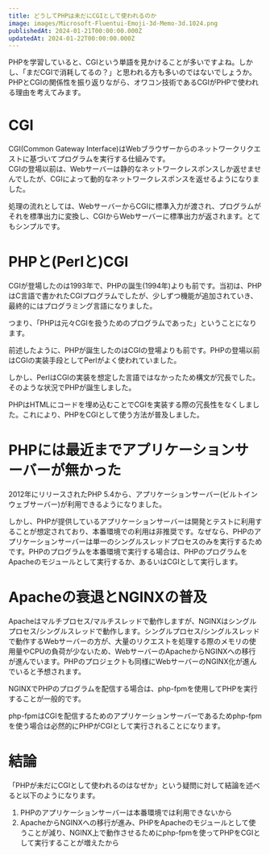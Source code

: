 ```yaml
---
title: どうしてPHPは未だにCGIとして使われるのか
image: images/Microsoft-Fluentui-Emoji-3d-Memo-3d.1024.png
publishedAt: 2024-01-21T00:00:00.000Z
updatedAt: 2024-01-22T00:00:00.000Z
---
```


<p>PHPを学習していると、CGIという単語を見かけることが多いですよね。しかし、「まだCGIで消耗してるの？」と思われる方も多いのではないでしょうか。PHPとCGIの関係性を振り返りながら、オワコン技術であるCGIがPHPで使われる理由を考えてみます。</p><h1 id="h3336342e09">CGI</h1><p>CGI(Common Gateway Interface)はWebブラウザーからのネットワークリクエストに基づいてプログラムを実行する仕組みです。<br>CGIの登場以前は、Webサーバーは静的なネットワークレスポンスしか返せませんでしたが、CGIによって動的なネットワークレスポンスを返せるようになりました。</p><p>処理の流れとしては、WebサーバーからCGIに標準入力が渡され、プログラムがそれを標準出力に変換し、CGIからWebサーバーに標準出力が返されます。とてもシンプルです。</p><h1 id="h0ccf89d8f4">PHPと(Perlと)CGI</h1><p>CGIが登場したのは1993年で、PHPの誕生(1994年)よりも前です。当初は、PHPはC言語で書かれたCGIプログラムでしたが、少しずつ機能が追加されていき、最終的にはプログラミング言語になりました。</p><p>つまり、「PHPは元々CGIを扱うためのプログラムであった」ということになります。</p><p>前述したように、PHPが誕生したのはCGIの登場よりも前です。PHPの登場以前はCGIの実装手段としてPerlがよく使われていました。</p><p>しかし、PerlはCGIの実装を想定した言語ではなかったため構文が冗長でした。そのような状況でPHPが誕生しました。</p><p>PHPはHTMLにコードを埋め込むことでCGIを実装する際の冗長性をなくしました。これにより、PHPをCGIとして使う方法が普及しました。</p><h1 id="hb6986a1be3">PHPには最近までアプリケーションサーバーが無かった</h1><p>2012年にリリースされたPHP 5.4から、アプリケーションサーバー(ビルトインウェブサーバー)が利用できるようになりました。</p><p>しかし、PHPが提供しているアプリケーションサーバーは開発とテストに利用することが想定されており、本番環境での利用は非推奨です。なぜなら、PHPのアプリケーションサーバーは単一のシングルスレッドプロセスのみを実行するためです。PHPのプログラムを本番環境で実行する場合は、PHPのプログラムをApacheのモジュールとして実行するか、あるいはCGIとして実行します。</p><h1 id="h1e60f24083">Apacheの衰退とNGINXの普及</h1><p>Apacheはマルチプロセス/マルチスレッドで動作しますが、NGINXはシングルプロセス/シングルスレッドで動作します。シングルプロセス/シングルスレッドで動作するWebサーバーの方が、大量のリクエストを処理する際のメモリの使用量やCPUの負荷が少ないため、WebサーバーのApacheからNGINXへの移行が進んでいます。PHPのプロジェクトも同様にWebサーバーのNGINX化が進んでいると予想されます。</p><p>NGINXでPHPのプログラムを配信する場合は、php-fpmを使用してPHPを実行することが一般的です。</p><p>php-fpmはCGIを配信するためのアプリケーションサーバーであるためphp-fpmを使う場合は必然的にPHPがCGIとして実行されることになります。</p><h1 id="hcb9dacb773">結論</h1><p>「PHPが未だにCGIとして使われるのはなぜか」という疑問に対して結論を述べると以下のようになります。</p><ol><li>PHPのアプリケーションサーバーは本番環境では利用できないから</li><li>ApacheからNGINXへの移行が進み、PHPをApacheのモジュールとして使うことが減り、NGINX上で動作させるためにphp-fpmを使ってPHPをCGIとして実行することが増えたから</li></ol>
